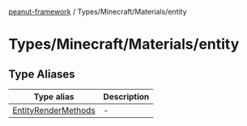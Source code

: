 [peanut-framework](../../../../modules.md) / Types/Minecraft/Materials/entity

# Types/Minecraft/Materials/entity

## Type Aliases

| Type alias | Description |
| ------ | ------ |
| [EntityRenderMethods](type-aliases/EntityRenderMethods.md) | - |

